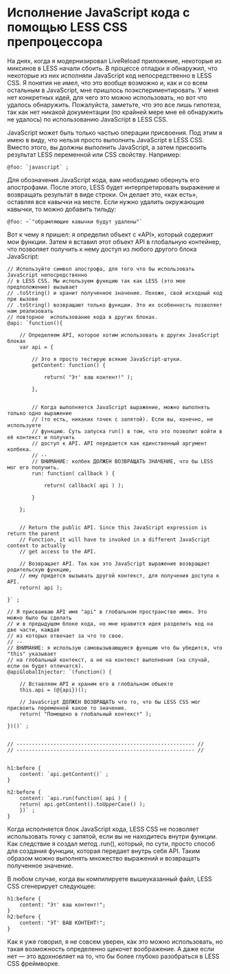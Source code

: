 # Исполнение JavaScript кода с помощью LESS CSS препроцессора

На днях, когда я модернизировал LiveReload приложение, некоторые из
миксинов в LESS начали сбоить. В процессе отладки я обнаружил, что некоторые из
них исполняли JavaScript код непосредственно в LESS CSS. Я понятия не имел, 
что это вообще возможно и, как и со всем остальным в JavaScript, мне пришлось 
поэкспериментировать. У меня нет конкретных идей, для чего это можно использовать, 
но вот что удалось обнаружить. Пожалуйста, заметьте, что это все лишь гипотеза, 
так как нет никакой документации (по крайней мере мне её обнаружить не удалось) 
по использованию JavaScript в LESS CSS.

JavaScript может быть только частью операции присвоения. Под этим я
имею в виду, что нельзя просто выполнить JavaScript в LESS CSS. Вместо
этого, вы должны выполнить JavaScript, а затем присвоить результат LESS
переменной или CSS свойству. Например:

    @foo: `javascript` ;
    
Для обозначения JavaScript кода, вам необходимо обернуть его апострофами. 
После этого, LESS будет интерпретировать выражение и возвращать
результат в виде строки. Он делает это, «как есть», оставляя все
кавычки на месте. Если нужно удалить окружающие кавычки, то можно
добавить тильду:

    @foo: ~`"обрамляющие кавычки будут удалены"`

Вот к чему я пришел: я определил объект с «API», который содержит мои функции. 
Затем я вставил этот объект API в глобальную контейнер, что позволяет получить к нему
доступ из любого другого блока JavaScript:

    
    // Используйте символ апострофа, для того что бы использовать JavaScript непосредственно 
    // в LESS CSS. Мы используем функцию так как LESS (это мое предположение) вызывает
    // .toString() и хранит полученное значение. Похоже, свой исходный код при вызове 
    // .toString() возвращают только функции. Это их особенность позволяет нам реализовать 
    // повторное  использование кода в других блоках.
    @api: `function(){
        
        // Определяем API, которое хотим использовать в других JavaScript блоках
        var api = {
            
            // Это я просто тестирую всякие JavaScript-штуки.
            getContent: function() {
     
                return( "Эт' ваш контент!" );
     
            },
            
            
            // Когда выполняется JavaScript выражение, можно выполнять только одно выражение
            // (то есть, никаких точек с запятой). Если вы, конечно, не используете
            // функцию. Суть запуска run() в том, что это позволит войти в её контекст и получить
            // доступ к API. API передается как единственный аргумент колбека.
            // --
            // ВНИМАНИЕ: колбек ДОЛЖЕН ВОЗВРАЩАТЬ ЗНАЧЕНИЕ, что бы LESS мог его получить.
            run: function( callback ) {
     
                return( callback( api ) );
    
            }
    
        };
     
    
        // Return the public API. Since this JavaScript expression is return the parent
        // Function, it will have to invoked in a different JavaScript context to actually
        // get access to the API.
        
        // Возвращает API. Так как это JavaScript выражение возвращает родительскую функцию,
        // ему придется вызывать другой контекст, для получения доступа к API.
        return( api );
    
    }` ;
    
    // Я присваиваю API имя "api" в глобальном пространстве имен. Это можно было бы сделать
    // и в предыдущем блоке кода, но мне нравится идея разделить код на две части, каждая
    // из которых отвечает за что то свое.
    // --
    // ВНИМАНИЕ: я использую самовызывающуюся функцию что бы убедится, что "this" указывает
    // на глобальный контекст, а не на контекст выполнения (на случай, если он будет отличатся).
    @apiGlobalInjector: `(function() {
        
        // Вставляем API и храним его в глобальном объекте
        this.api = (@{api})();
     
        // JavaScript ДОЛЖЕН ВОЗВРАЩАТЬ что то, что бы LESS CSS мог присвоить переменной какое то значение.
        return( "Помещено в глобальный контекст" );
    
    })()` ;
    
     
    // ---------------------------------------------------------- //
    // ---------------------------------------------------------- //
    
    
    h1:before {
        content: `api.getContent()` ;
    }
    
    h2:before {
        content: `api.run(function( api ) {
        return( api.getContent().toUpperCase() );
        })` ;
    }
    

Когда исполняется блок JavaScript кода, LESS CSS не позволяет использовать 
точку с запятой, если вы не находитесь внутри функции. Как следствие я создал
метод .run(), который, по сути, просто способ для создания функции, которая
передает внутрь себя API. Таким образом можно выполнять множество выражений
и возвращать полученное значение.

В любом случае, когда вы компилируете вышеуказанный файл, LESS CSS сгенерирует следующее:


    h1:before {
        content: "Эт' ваш контент!";
    }
    h2:before {
        content: "ЭТ' ВАШ КОНТЕНТ!";
    }

Как я уже говорил, я не совсем уверен, как это можно использовать, но такая
возможность определенно щекочет воображение. А даже если нет — это вдохновляет
на то, что бы более глубоко разобраться в LESS CSS фреймворке.
